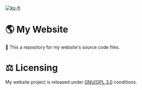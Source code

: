 [![ko-fi](https://ko-fi.com/img/githubbutton_sm.svg)](https://ko-fi.com/awmeister)

# 🌎 My Website

📂 This a repository for my website's source code files.

# ⚖️ Licensing
My website project is released under [GNU/GPL 3.0](https://github.com/AWmeister546/MyWebsite/blob/main/LICENSE) conditions.
